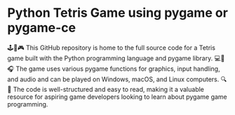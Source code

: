 # Python Tetris Game using pygame or pygame-ce

🕹️🐍🎮 This GitHub repository is home to the full source code for a Tetris game built with the Python programming language and pygame library. 💻🎨🎧 The game uses various pygame functions for graphics, input handling, and audio and can be played on Windows, macOS, and Linux computers. 🔍📖 The code is well-structured and easy to read, making it a valuable resource for aspiring game developers looking to learn about pygame game programming.






